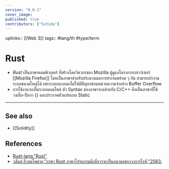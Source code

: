 ```yaml
---
version: "0.0.1"
cover_image:
published: true
contributors: ["Sutida"]
---
```

uplinks:: [[Web 3]]
tags:: #lang/th #type/term

# Rust
- *Rust* เป็นภาษาคอมพิวเตอร์ ที่สร้างโดยวิศวกรของ Mozilla ผู้ดูแลโครงการเบราว์เซอร์ [[Mozilla Firefox]] โดยเป็นภาษาสำหรับประมวลผลการทำงานพร้อม ๆ กัน สามารถทำงานระบบขนาดใหญ่ได้ เพราะออกแบบมาไม่ให้มีปัญหาด้านหน่วยความจำอย่าง Buffer Overflow
- การใช้งานจะเป็นระบบคอมไพล์ ตัว Syntax ของภาษาจะคล้ายกับ C/C++ คือเป็นภาษาที่ใช้วงเล็บ-ปีกกา {} และประกาศตัวแปรแบบ Static
---
## See also
- [[Solidity]]
## References
- [Rust-lang,"Rust"](https://www.rust-lang.org/)
- [วสันต์ ลิ่วลมไพศาล,"ภาษา Rust ภาษาโปรแกรมมิ่งที่อาจจะเป็นอนาคตของวงการไอที,"2563.](https://www.mfec.co.th/th/cto-brief/%E0%B8%A0%E0%B8%B2%E0%B8%A9%E0%B8%B2-rust-%E0%B8%A0%E0%B8%B2%E0%B8%A9%E0%B8%B2%E0%B9%82%E0%B8%9B%E0%B8%A3%E0%B9%81%E0%B8%81%E0%B8%A3%E0%B8%A1%E0%B8%A1%E0%B8%B4%E0%B9%88%E0%B8%87%E0%B8%97%E0%B8%B5/)

